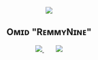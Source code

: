 <div align="center">
<img widhth=77% src="https://media1.giphy.com/media/bJ4TVNYNUympPgcpem/giphy.gif" />
<br>
  <h2 align="center"> Oᴍɪᴅ "RᴇᴍᴍʏNɪɴᴇ" </h2>
 

<p align="Center">
 <a href="#" alt="Borhan's github stats">
  <img src="https://github-readme-stats.vercel.app/api?username=Borhan-az&theme=tokyonight&show_icons=true" />
 </a>
 &nbsp;&nbsp;&nbsp;&nbsp;&nbsp;&nbsp;
 <a href="#" alt="Borhan's github stats">
  <img src="https://github-readme-stats.vercel.app/api/top-langs/?username=borhan-az&exclude_repo=Sample_CQRS,NodeAPI,AspNetCoreDDD&theme=tokyonight&hide=html,TypeScript,Powershell&langs_count=3" />
 </a>
</p>
